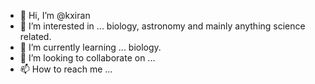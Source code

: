 - 👋 Hi, I’m @kxiran
- 👀 I’m interested in ... biology, astronomy and mainly anything science related.
- 🌱 I’m currently learning ... biology.
- 💞️ I’m looking to collaborate on ...
- 📫 How to reach me ... 

<!---
kxiran/kxiran is a ✨ special ✨ repository because its `README.md` (this file) appears on your GitHub profile.
You can click the Preview link to take a look at your changes.
--->
